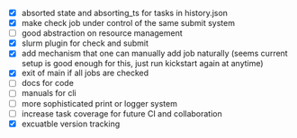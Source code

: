 - [x] absorted state and absorting_ts for tasks in history.json
- [x] make check job under control of the same submit system
- [ ] good abstraction on resource management
- [x] slurm plugin for check and submit
- [x] add mechanism that one can manually add job naturally (seems current setup is good enough for this, just run kickstart again at anytime)
- [x] exit of main if all jobs are checked
- [ ] docs for code
- [ ] manuals for cli
- [ ] more sophisticated print or logger system
- [ ] increase task coverage for future CI and collaboration
- [x] excuatble version tracking